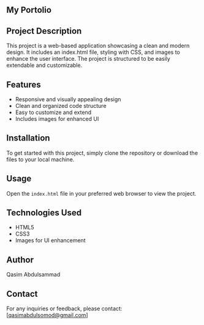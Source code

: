 ## My Portolio

## Project Description

This project is a web-based application showcasing a clean and modern design. It includes an index.html file, styling with CSS, and images to enhance the user interface. The project is structured to be easily extendable and customizable.

## Features

- Responsive and visually appealing design
- Clean and organized code structure
- Easy to customize and extend
- Includes images for enhanced UI

## Installation

To get started with this project, simply clone the repository or download the files to your local machine.

## Usage

Open the `index.html` file in your preferred web browser to view the project.

## Technologies Used

- HTML5
- CSS3
- Images for UI enhancement

## Author

Qasim Abdulsammad

## Contact

For any inquiries or feedback, please contact: [qasimabdulsomod@gmail.com]
